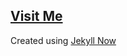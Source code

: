 
## [Visit Me](https://gurpreetz.github.io/about)

Created using [Jekyll Now](https://github.com/barryclark/jekyll-now)

